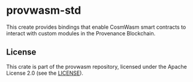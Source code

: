 # provwasm-std

This create provides bindings that enable CosmWasm smart contracts to interact with custom modules
in the Provenance Blockchain.

## License

This crate is part of the provwasm repository, licensed under the Apache License 2.0
(see the [LICENSE](https://github.com/provenance-io/provwasm/blob/main/LICENSE)).
